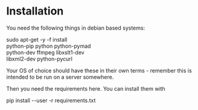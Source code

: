 # Installation

You need the following things in debian based systems:
 
  sudo apt-get -y -f install \
    python-pip   python   python-pymad \
    python-dev   ffmpeg   libxslt1-dev \
    libxml2-dev  python-pycurl 

Your OS of choice should have these in their own terms - remember
this is intended to be run on a server somewhere.

Then you need the requirements here. You can install them with

  pip install --user -r requirements.txt

